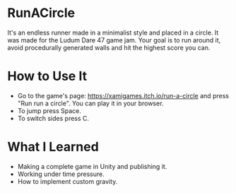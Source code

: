 # RunACircle

It's an endless runner made in a minimalist style and placed in a circle. It was made for the Ludum Dare 47 game jam. Your goal is to run around it, avoid procedurally generated walls and hit the highest score you can.

# How to Use It

- Go to the game's page: <https://xamigames.itch.io/run-a-circle> and press "Run run a circle". You can play it in your browser.
- To jump press Space.
- To switch sides press C.

# What I Learned

- Making a complete game in Unity and publishing it.
- Working under time pressure.
- How to implement custom gravity.
